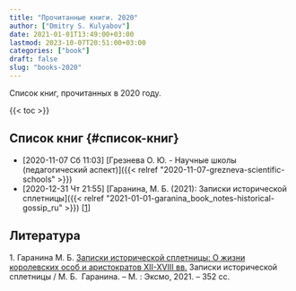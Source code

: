 ```yaml
---
title: "Прочитанные книги. 2020"
author: ["Dmitry S. Kulyabov"]
date: 2021-01-01T13:49:00+03:00
lastmod: 2023-10-07T20:51:00+03:00
categories: ["book"]
draft: false
slug: "books-2020"
---
```


Список книг, прочитанных в 2020 году.

<!--more-->

{{< toc >}}


## Список книг {#список-книг}

-   <span class="timestamp-wrapper"><span class="timestamp">[2020-11-07 Сб 11:03] </span></span> [Грезнева О. Ю. - Научные школы (педагогический аспект)]({{< relref "2020-11-07-grezneva-scientific-schools" >}})
-   <span class="timestamp-wrapper"><span class="timestamp">[2020-12-31 Чт 21:55] </span></span> [Гаранина, М. Б. (2021): Записки исторической сплетницы]({{< relref "2021-01-01-garanina_book_notes-historical-gossip_ru" >}}) [<a href="#citeproc_bib_item_1">1</a>]

## Литература

<div class="csl-bib-body">
  <div class="csl-entry"><a id="citeproc_bib_item_1"></a>1.	Гаранина М. Б. <a href="http://libgen.li/ads.php?md5=56CFC627008DE188A854F134963C6A04">Записки исторической сплетницы: О жизни королевских особ и аристократов XII-XVIII вв.</a> Записки исторической сплетницы / М. Б.  Гаранина. – М. : Эксмо, 2021. – 352 сс.</div>
</div>
